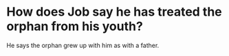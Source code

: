 # How does Job say he has treated the orphan from his youth?

He says the orphan grew up with him as with a father.
